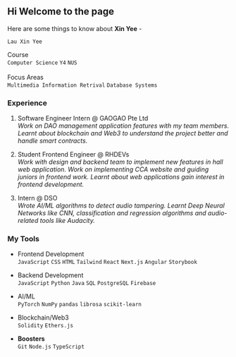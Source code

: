 
## Hi Welcome to the page

Here are some things to know about **Xin Yee** -

`Lau Xin Yee`

Course <br>
`Computer Science` `Y4` `NUS` <br><br>
Focus Areas <br>
`Multimedia Information Retrival` `Database Systems` 

### Experience
1. Software Engineer Intern @ GAOGAO Pte Ltd <br>
	_Work on DAO management application features with my team members. Learnt about blockchain and Web3 to understand the project better and handle smart contracts._

2. Student Frontend Engineer @ RHDEVs <br>
  _Work with design and backend team to implement new features in hall web application. Work on implementing CCA website and guiding juniors in frontend work. Learnt about web applications gain interest in frontend development._

3. Intern @ DSO <br>
  _Wrote AI/ML algorithms to detect audio tampering. Learnt Deep Neural Networks like CNN, classification and regression algorithms and audio-related tools like Audacity._

### My Tools

- Frontend Development <br>
`JavaScript` `CSS` `HTML` `Tailwind` `React` `Next.js` `Angular` `Storybook`

- Backend Development <br>
`JavaScript` `Python` `Java` `SQL` `PostgreSQL` `Firebase` 

- AI/ML <br>
`PyTorch` `NumPy` `pandas` `librosa` `scikit-learn`

- Blockchain/Web3 <br>
`Solidity` `Ethers.js`

- **Boosters** <br>
`Git` `Node.js` `TypeScript`

<!---
## Welcome to GitHub Pages

You can use the [editor on GitHub](https://github.com/xinyee20/xinyee20.github.io/edit/main/README.md) to maintain and preview the content for your website in Markdown files.

Whenever you commit to this repository, GitHub Pages will run [Jekyll](https://jekyllrb.com/) to rebuild the pages in your site, from the content in your Markdown files.

### Markdown

Markdown is a lightweight and easy-to-use syntax for styling your writing. It includes conventions for

```markdown
Syntax highlighted code block

# Header 1
## Header 2
### Header 3

- Bulleted
- List

1. Numbered
2. List

**Bold** and _Italic_ and `Code` text

[Link](url) and ![Image](src)
```

For more details see [GitHub Flavored Markdown](https://guides.github.com/features/mastering-markdown/).

### Jekyll Themes

Your Pages site will use the layout and styles from the Jekyll theme you have selected in your [repository settings](https://github.com/xinyee20/xinyee20.github.io/settings/pages). The name of this theme is saved in the Jekyll `_config.yml` configuration file.

### Support or Contact

Having trouble with Pages? Check out our [documentation](https://docs.github.com/categories/github-pages-basics/) or [contact support](https://support.github.com/contact) and we’ll help you sort it out.
-->

